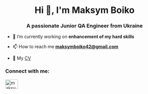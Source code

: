 <h1 align="center">Hi 👋, I'm Maksym Boiko</h1>
<h3 align="center">A passionate Junior QA Engineer from Ukraine</h3>

- 🔭 I’m currently working on **enhancement of my hard skills**

- 📫 How to reach me **maksymboiko42@gmail.com**

- 📄 My [CV](https://drive.google.com/file/d/1eefcVZPj133OythZjsZcCU9mu-fxZtrX/view?usp=sharing)

<h3 align="left">Connect with me:</h3>
<p align="left">
<a href="https://www.linkedin.com/in/maksym-boiko-583855274/" target="blank"><img align="center" src="https://raw.githubusercontent.com/rahuldkjain/github-profile-readme-generator/master/src/images/icons/Social/linked-in-alt.svg" alt="maksymboik0" height="30" width="40" /></a>
</p>
